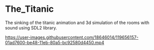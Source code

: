 # The_Titanic
The sinking of the titanic animation and 3d simulation of the rooms with sound using SDL2 library.

https://user-images.githubusercontent.com/18646014/119656157-01ad7600-be48-11eb-80a5-bc92580d4450.mp4
